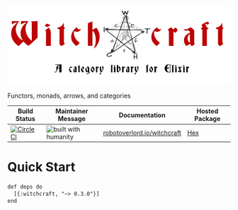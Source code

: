 ![](./logo.png)

Functors, monads, arrows, and categories

| Build Status | Maintainer Message | Documentation | Hosted Package |
|--------------|--------------------|---------------|----------------|
| [![Circle CI](https://circleci.com/gh/robot-overlord/witchcraft/tree/master.svg?style=svg)](https://circleci.com/gh/robot-overlord/witchcraft/tree/master) | ![built with humanity](https://cloud.githubusercontent.com/assets/1052016/11023213/66d837a4-8627-11e5-9e3b-b295fafb1450.png) |[robotoverlord.io/witchcraft](http://www.robotoverlord.io/witchcraft/extra-readme.html) | [Hex](https://hex.pm/packages/witchcraft) |

# Quick Start

```
def deps do
  [{:witchcraft, "~> 0.3.0"}]
end
```
